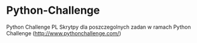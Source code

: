 # Python-Challenge
Python Challenge
PL
Skrytpy dla poszczegolnych zadan w ramach Python Challenge
(http://www.pythonchallenge.com/)
